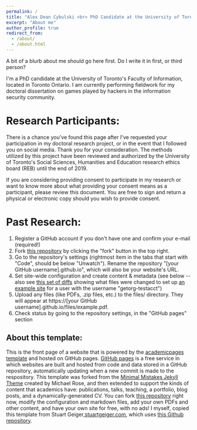 ```yaml
---
permalink: /
title: "Alex Dean Cybulski <br> PhD Candidate at the University of Toronto"
excerpt: "About me"
author_profile: true
redirect_from: 
  - /about/
  - /about.html
---
```

A bit of a blurb about me should go here first. Do I write it in first, or third person?

I'm a PhD candidate at the University of Toronto's Faculty of Information, located in Toronto Ontario. I am currently performing fieldwork for my doctoral dissertation on games played by hackers in the information security community. 


Research Participants:
======
There is a chance you've found this page after I've requested your participation in my doctoral research project, or in the event that I followed you on social media. Thank you for your consideration. The methods utilized by this project have been reviewed and authorized by the University of Toronto's Social Sciences, Humanities and Education research ethics board (REB) until the end of 2019. 

If you are considering providing consent to participate in my research or want to know more about what providing your consent means as a participant, please review this document. You are free to sign and return a physical or electronic copy should you wish to provide consent.

Past Research:
======
1. Register a GitHub account if you don't have one and confirm your e-mail (required!)
1. Fork [this repository](https://github.com/academicpages/academicpages.github.io) by clicking the "fork" button in the top right. 
1. Go to the repository's settings (rightmost item in the tabs that start with "Code", should be below "Unwatch"). Rename the repository "[your GitHub username].github.io", which will also be your website's URL.
1. Set site-wide configuration and create content & metadata (see below -- also see [this set of diffs](http://archive.is/3TPas) showing what files were changed to set up [an example site](https://getorg-testacct.github.io) for a user with the username "getorg-testacct")
1. Upload any files (like PDFs, .zip files, etc.) to the files/ directory. They will appear at https://[your GitHub username].github.io/files/example.pdf.  
1. Check status by going to the repository settings, in the "GitHub pages" section


About this template:
------
This is the front page of a website that is powered by the [academicpages template](https://github.com/academicpages/academicpages.github.io) and hosted on GitHub pages. [GitHub pages](https://pages.github.com) is a free service in which websites are built and hosted from code and data stored in a GitHub repository, automatically updating when a new commit is made to the respository. This template was forked from the [Minimal Mistakes Jekyll Theme](https://mmistakes.github.io/minimal-mistakes/) created by Michael Rose, and then extended to support the kinds of content that academics have: publications, talks, teaching, a portfolio, blog posts, and a dynamically-generated CV. You can fork [this repository](https://github.com/academicpages/academicpages.github.io) right now, modify the configuration and markdown files, add your own PDFs and other content, and have your own site for free, with no ads! I myself, copied this template from Stuart Geiger,[stuartgeiger.com](http://stuartgeiger.com), which uses [this Github repository](https://github.com/staeiou/staeiou.github.io).
